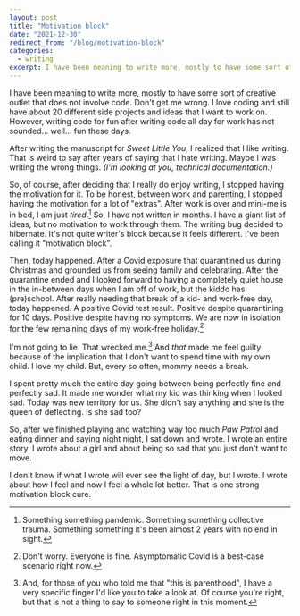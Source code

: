 ```yaml
---
layout: post
title: "Motivation block"
date: "2021-12-30"
redirect_from: "/blog/motivation-block"
categories:
  - writing
excerpt: I have been meaning to write more, mostly to have some sort of creative outlet that does not involve code.
---
```


I have been meaning to write more, mostly to have some sort of creative outlet that does not involve code. Don't get me wrong. I love coding and still have about 20 different side projects and ideas that I want to work on. However, writing code for fun after writing code all day for work has not sounded... well... fun these days.

After writing the manuscript for _Sweet Little You_, I realized that I like writing. That is weird to say after years of saying that I hate writing. Maybe I was writing the wrong things. _(I'm looking at you, technical documentation.)_

So, of course, after deciding that I really do enjoy writing, I stopped having the motivation for it. To be honest, between work and parenting, I stopped having the motivation for a lot of "extras". After work is over and mini-me is in bed, I am just _tired_.[^1] So, I have not written in months. I have a giant list of ideas, but no motivation to work through them. The writing bug decided to hibernate. It's not quite writer's block because it feels different. I've been calling it "motivation block".

Then, today happened. After a Covid exposure that quarantined us during Christmas and grounded us from seeing family and celebrating. After the quarantine ended and I looked forward to having a completely quiet house in the in-between days when I am off of work, but the kiddo has (pre)school. After really needing that break of a kid- and work-free day, today happened. A positive Covid test result. Positive despite quarantining for 10 days. Positive despite having no symptoms. We are now in isolation for the few remaining days of my work-free holiday.[^2]

I'm not going to lie. That wrecked me.[^3] And _that_ made me feel guilty because of the implication that I don't want to spend time with my own child. I love my child. But, every so often, mommy needs a break.

I spent pretty much the entire day going between being perfectly fine and perfectly sad. It made me wonder what my kid was thinking when I looked sad. Today was new territory for us. She didn't say anything and she is the queen of deflecting. Is she sad too?

So, after we finished playing and watching way too much _Paw Patrol_ and eating dinner and saying night night, I sat down and wrote. I wrote an entire story. I wrote about a girl and about being so sad that you just don't want to move.

I don't know if what I wrote will ever see the light of day, but I wrote. I wrote about how I feel and now I feel a whole lot better. That is one strong motivation block cure.



[^1]: Something something pandemic. Something something collective trauma. Something something it's been almost 2 years with no end in sight.
[^2]: Don't worry. Everyone is fine. Asymptomatic Covid is a best-case scenario right now.
[^3]: And, for those of you who told me that "this is parenthood", I have a very specific finger I'd like you to take a look at. Of course you're right, but that is not a thing to say to someone right in this moment.
